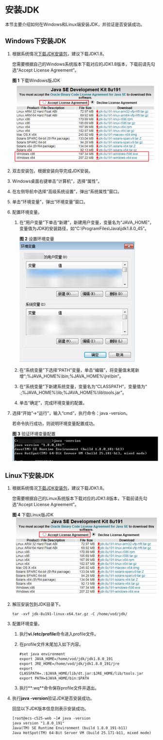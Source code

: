 # 安装JDK<a name="ZH-CN_TOPIC_0141694140"></a>

本节主要介绍如何在Windows和Linux端安装JDK，并验证是否安装成功。

## Windows下安装JDK<a name="section888412451611"></a>

1.  根据系统情况[下载JDK安装包](https://www.oracle.com/technetwork/java/javase/downloads/jdk8-downloads-2133151.html)，建议下载JDK1.8。

    您需要根据自己的Windows系统版本下载对应的JDK1.8版本，下载前请先勾选“Accept License Agreement”。

    **图 1**  下载Windows版JDK<a name="fig16122181716354"></a>  
    ![](figures/下载Windows版JDK.png "下载Windows版JDK")

2.  双击安装包，根据安装向导完成JDK安装。
3.  Windows桌面右键单击“计算机”，选择“属性”。
4.  在左侧导航中选择“高级系统设置”，弹出“系统属性”窗口。
5.  单击“环境变量”，弹出“环境变量”窗口。
6.  配置环境变量。
    1.  在“用户变量”下单击“新建”，新建用户变量，变量名为“JAVA\_HOME”，变量值为JDK的安装路径，如“C:\\ProgramFiles\\Java\\jdk1.8.0\_45”。

        **图 2**  设置环境变量<a name="fig20487182312352"></a>  
        ![](figures/设置环境变量.png "设置环境变量")

    2.  在“系统变量”下选择“PATH”变量，单击“编辑”，将变量值末尾新增“;%JAVA\_HOME%\\bin;%JAVA\_HOME%\\jre\\bin”。
    3.  在“系统变量”下新建系统变量，变量名为“CLASSPATH”，变量值为“ .;%JAVA\_HOME%\\lib;%JAVA\_HOME%\\lib\\tools.jar”。
    4.  单击“确定”，完成环境变量的配置。

7.  选择“开始”-\>“运行”，输入“cmd”，执行命令：java -version。

    若命令执行成功，则说明环境变量配置成功。

    **图 3**  验证环境变量配置<a name="fig149816519360"></a>  
    ![](figures/验证环境变量配置.png "验证环境变量配置")


## Linux下安装JDK<a name="section10773186526"></a>

1.  根据系统情况[下载JDK安装包](https://www.oracle.com/technetwork/java/javase/downloads/jdk8-downloads-2133151.html)，建议下载JDK1.8。

    您需要根据自己的Linux系统版本下载对应的JDK1.8版本，下载前请先勾选“Accept License Agreement”。

    **图 4**  下载Linux版JDK<a name="fig18891041143519"></a>  
    ![](figures/下载Linux版JDK.png "下载Linux版JDK")

2.  解压安装包到JDK目录下。

    ```
    tar -xvf jdk-8u191-linux-x64.tar.gz -C /home/vod/jdk/
    ```

3.  配置环境变量。
    1.  执行**vi /etc/profile**命令进入profile文件。
    2.  在profile文件末尾加入如下内容。

        ```
        #set java environment
        export JAVA_HOME=/home/vod/jdk/jdk1.8.0_191
        export JRE_HOME=/home/vod/jdk/jdk1.8.0_191/jre
        export CLASSPATH=.:$JAVA_HOME/lib/dt.jar:$JRE_HOME/lib/tools.jar
        export PATH=$JAVA_HOME/bin:$PATH
        ```

    3.  执行**:wq**命令保存profile文件并退出。

4.  执行**java -version**验证JDK是否安装成功。

    回显以下JDK版本信息则表示安装成功。

    ```
    [root@ecs-c525-web ~]# java -version
    java version "1.8.0_191"
    Java(TM) SE Runtime Environment (build 1.8.0_191-b11)
    Java HotSpot(TM) 64-Bit Server VM (build 25.171-b11, mixed mode)
    ```


